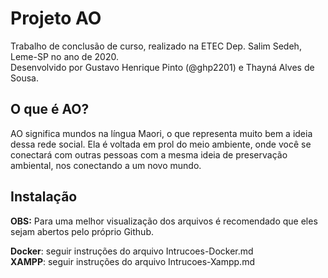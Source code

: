# Projeto AO

Trabalho de conclusão de curso, realizado na ETEC Dep. Salim Sedeh, Leme-SP no ano de 2020. <br/>
Desenvolvido por Gustavo Henrique Pinto (@ghp2201) e Thayná Alves de Sousa. <br/>

## O que é AO?

AO significa mundos na língua Maori, o que representa muito bem a ideia dessa rede social. Ela é voltada em prol do meio ambiente, onde você se conectará com outras pessoas com a mesma ideia de preservação ambiental, nos conectando a um novo mundo. <br/>

## Instalação

**OBS:** Para uma melhor visualização dos arquivos é recomendado que eles sejam abertos pelo próprio Github.

**Docker**: seguir instruções do arquivo Intrucoes-Docker.md <br/>
**XAMPP**: seguir instruções do arquivo Intrucoes-Xampp.md <br/>


